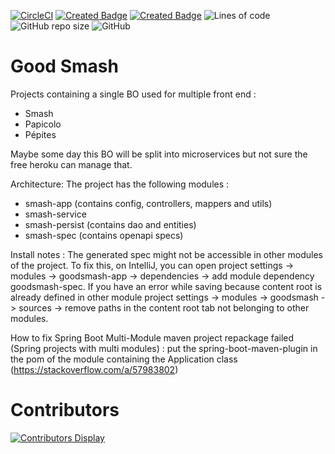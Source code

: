 [![CircleCI](https://circleci.com/gh/MarcSechet/good-smash.svg?style=shield)](https://circleci.com/gh/MarcSechet/good-smash)
[![Created Badge](https://badges.pufler.dev/created/MarcSechet/good-smash)](https://github.com/MarcSechet/good-smash)
[![Created Badge](https://badges.pufler.dev/updated/MarcSechet/good-smash)](https://github.com/MarcSechet/good-smash)
![Lines of code](https://img.shields.io/tokei/lines/github/MarcSechet/good-smash)
![GitHub repo size](https://img.shields.io/github/repo-size/MarcSechet/good-smash)
![GitHub](https://img.shields.io/github/license/MarcSechet/good-smash)

# Good Smash

Projects containing a single BO used for multiple front end :
- Smash 
- Papicolo
- Pépites

Maybe some day this BO will be split into microservices but not sure the free heroku can manage that.

Architecture:
The project has the following modules :
- smash-app (contains config, controllers, mappers and utils)
- smash-service
- smash-persist (contains dao and entities)
- smash-spec (contains openapi specs)

Install notes : 
The generated spec might not be accessible in other modules of the project. To fix this, on IntelliJ, you can open project settings -> modules -> goodsmash-app -> dependencies -> add module dependency goodsmash-spec. If you have an error while saving because content root is already defined in other module project settings -> modules -> goodsmash -> sources -> remove paths in the content root tab not belonging to other modules.

How to fix Spring Boot Multi-Module maven project repackage failed (Spring projects with multi modules) : put the spring-boot-maven-plugin in the pom of the module containing the Application class (https://stackoverflow.com/a/57983802)


# Contributors
[![Contributors Display](https://badges.pufler.dev/contributors/MarcSechet/good-smash?size=50&padding=5&bots=true)](https://github.com/MarcSechet/good-smash)
